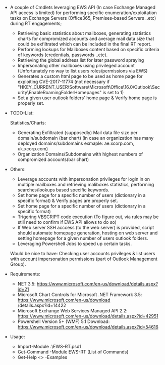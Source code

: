 - A couple of Cmdlets leveraging EWS API (In case Exchange Managed API access is limited) for performing specific enumeration/exploitation tasks on Exchange Servers (Office365, Premises-based Servers ..etc) during RT engagements;

	- Retrieving basic statistics about mailboxes, generating statistics charts for compromized accounts 
    	and average mail data size that could be exfiltrated which can be included in the final RT report.
	- Performing lookups for Mailboxes content based on specific criteria of keywords (credentials, passwords ..etc).
	- Retrieving the global address list for later password spraying
	- Impersonating other mailboxes using privileged account (Unfortunately no way to list users roles/permissions via EWS)
	- Generates a custom html page to be used as home page for exploiting CVE-2017-11774 (not necessary if
         "HKEY_CURRENT_USER\Software\Microsoft\Office\16.0\Outlook\Security\EnableRoamingFolderHomepages" is set to 1)
	 - Set a given user outlook folders' home page & Verify home page is properly set.
	
- TODO-List:

	Statistics/Charts:
	 - Generating Exfiltrated (supposedly) Mail data file size per domain/subdomain (bar chart) (in case an organization has many deployed domains/subdomains exmaple: ae.xcorp.com, uk.xcorp.com)
	 - Organization Domains/Subdomains with highest numbers of compromized accounts(bar chart)
	 
- Others:
	
	 - Leverage accounts with impersonation privileges for login in on multiple mailboxes and retrieving maliboxes statistics, performing searches/lookups based specific keywords.
	 - Set home page for a specific number of users (dictionary in a specific format) & Verify pages are properly set.
	 - Set home page for a specific number of users (dictionary in a specific format) 
	 - Trigering VBSCRIPT code execution (To figure out, via rules may be still need to confirm if EWS API allows to do so)
     - If Web server SSH acccess (to the web server) is provided, script should automate homepage generation, hosting on web server and setting homepage for a given number of users outlook folders.
	 - Leveraging Powershell Jobs to speed up certain tasks.
	 
	 
	 Would be nice to have: Checking user accounts privileges & list users with account impersonation permissions (part of Outlook Management Group).

	
- Requirements:

	- NET 3.5: https://www.microsoft.com/en-us/download/details.aspx?id=21
	- Microsoft Chart Controls for Microsoft .NET Framework 3.5: https://www.microsoft.com/en-us/download		
	 /details.aspx?id=14422
	- Microsoft Exchange Web Services Managed API 2.2: https://www.microsoft.com/en-us/download/details.aspx?id=42951
 	- Powershell Version 5+ (WMF) 5.1 Download:  https://www.microsoft.com/en-us/download/details.aspx?id=54616

- Usage:

	- Import-Module .\EWS-RT.psd1
	- Get-Command -Module EWS-RT (List of Commands)
	- Get-Help <<CMDLET>> -Examples


